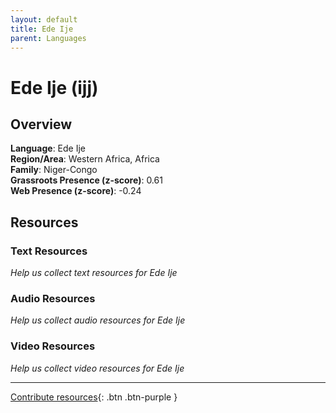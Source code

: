 ```yaml
---
layout: default
title: Ede Ije
parent: Languages
---
```


# Ede Ije (ijj)

## Overview

**Language**: Ede Ije  
**Region/Area**: Western Africa, Africa  
**Family**: Niger-Congo  
**Grassroots Presence (z-score)**: 0.61  
**Web Presence (z-score)**: -0.24  

## Resources

### Text Resources
*Help us collect text resources for Ede Ije*

### Audio Resources
*Help us collect audio resources for Ede Ije*

### Video Resources
*Help us collect video resources for Ede Ije*

---

[Contribute resources](https://forms.office.com/e/1SfLJx3u1r){: .btn .btn-purple }
